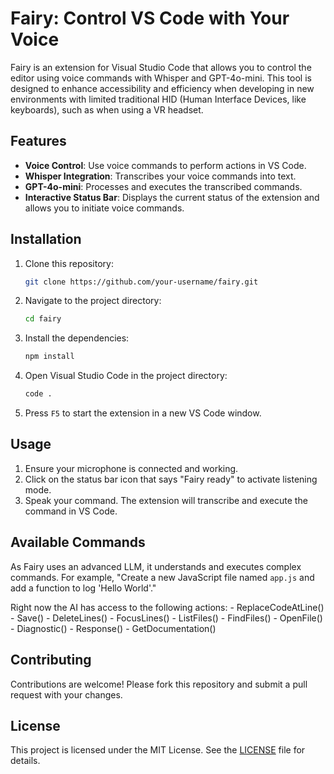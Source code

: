 # Fairy: Control VS Code with Your Voice

Fairy is an extension for Visual Studio Code that allows you to control the editor using voice commands with Whisper and GPT-4o-mini. This tool is designed to enhance accessibility and efficiency when developing in new environments with limited traditional HID (Human Interface Devices, like keyboards), such as when using a VR headset.

## Features

- **Voice Control**: Use voice commands to perform actions in VS Code.
- **Whisper Integration**: Transcribes your voice commands into text.
- **GPT-4o-mini**: Processes and executes the transcribed commands.
- **Interactive Status Bar**: Displays the current status of the extension and allows you to initiate voice commands.

## Installation

1. Clone this repository:
    ```bash
    git clone https://github.com/your-username/fairy.git
    ```
2. Navigate to the project directory:
    ```bash
    cd fairy
    ```
3. Install the dependencies:
    ```bash
    npm install
    ```
4. Open Visual Studio Code in the project directory:
    ```bash
    code .
    ```
5. Press `F5` to start the extension in a new VS Code window.

## Usage

1. Ensure your microphone is connected and working.
2. Click on the status bar icon that says "Fairy ready" to activate listening mode.
3. Speak your command. The extension will transcribe and execute the command in VS Code.

## Available Commands

As Fairy uses an advanced LLM, it understands and executes complex commands. For example, "Create a new JavaScript file named `app.js` and add a function to log 'Hello World'."

Right now the AI has access to the following actions:
    - ReplaceCodeAtLine()
    - Save()
    - DeleteLines()
    - FocusLines()
    - ListFiles()
    - FindFiles()
    - OpenFile()
    - Diagnostic()
    - Response()
    - GetDocumentation()

## Contributing

Contributions are welcome! Please fork this repository and submit a pull request with your changes.

## License

This project is licensed under the MIT License. See the [LICENSE](LICENSE) file for details.
